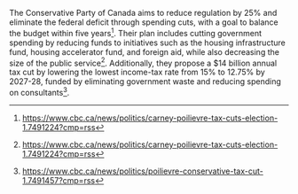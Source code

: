 The Conservative Party of Canada aims to reduce regulation by 25% and eliminate the federal deficit through spending cuts, with a goal to balance the budget within five years[^1]. Their plan includes cutting government spending by reducing funds to initiatives such as the housing infrastructure fund, housing accelerator fund, and foreign aid, while also decreasing the size of the public service[^2]. Additionally, they propose a $14 billion annual tax cut by lowering the lowest income-tax rate from 15% to 12.75% by 2027-28, funded by eliminating government waste and reducing spending on consultants[^3].

[^1]: https://www.cbc.ca/news/politics/carney-poilievre-tax-cuts-election-1.7491224?cmp=rss
[^2]: https://www.cbc.ca/news/politics/carney-poilievre-tax-cuts-election-1.7491224?cmp=rss
[^3]: https://www.cbc.ca/news/politics/poilievre-conservative-tax-cut-1.7491457?cmp=rss
